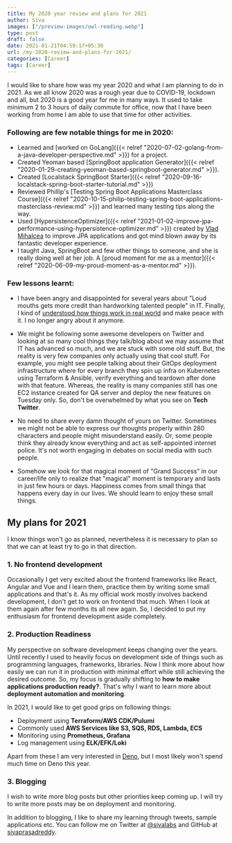```yaml
---
title: My 2020 year review and plans for 2021
author: Siva
images: ["/preview-images/owl-reading.webp"]
type: post
draft: false
date: 2021-01-21T04:59:17+05:30
url: /my-2020-review-and-plans-for-2021/
categories: [Career]
tags: [Career]
---
```


I would like to share how was my year 2020 and what I am planning to do in 2021.
As we all know 2020 was a rough year due to COVID-19, lockdown and all, but 2020 is a good year for me in many ways.
It used to take minimum 2 to 3 hours of daily commute for office, now that I have been working from home I am able to use that time for other activities.

<!--more-->


### Following are few notable things for me in 2020:

* Learned and [worked on GoLang]({{< relref "2020-07-02-golang-from-a-java-developer-perspective.md" >}}) for a project.
* Created Yeoman based [SpringBoot application Generator]({{< relref "2020-01-29-creating-yeoman-based-springboot-generator.md" >}}).
* Created [Localstack SpringBoot Starter]({{< relref "2020-09-16-localstack-spring-boot-starter-tutorial.md" >}})
* Reviewed Phillip's [Testing Spring Boot Applications Masterclass Course]({{< relref "2020-10-15-philip-testing-spring-boot-applications-masterclass-review.md" >}}) and learned many testing tips along the way.
* Used [HypersistenceOptimizer]({{< relref "2021-01-02-improve-jpa-performance-using-hypersistence-optimizer.md" >}}) created by [Vlad Mihalcea](https://twitter.com/vlad_mihalcea) to improve JPA applications and got mind blown away by its fantastic developer experience.
* I taught Java, SpringBoot and few other things to someone, and she is really doing well at her job. A [proud moment for me as a mentor]({{< relref "2020-06-09-my-proud-moment-as-a-mentor.md" >}}).

### Few lessons learnt:

* I have been angry and disappointed for several years about "Loud mouths gets more credit than hardworking talented people" in IT.
  Finally, I kind of [understood how things work in real world](https://twitter.com/sivalabs/status/1331047522073133058) and make peace with it. I no longer angry about it anymore.
  
* We might be following some awesome developers on Twitter and looking at so many cool things they talk/blog about 
  we may assume that IT has advanced so much, and we are stuck with some old stuff. 
  But, the reality is very few companies only actually using that cool stuff.
  For example, you might see people talking about their GitOps deployment infrastructure where for every branch they spin up infra on Kubernetes using Terraform & Ansible, verify everything and teardown after done with that feature.
  Whereas, the reality is many companies still has one EC2 instance created for QA server and deploy the new features on Tuesday only.
  So, don't be overwhelmed by what you see on **Tech Twitter**.
  
* No need to share every damn thought of yours on Twitter. Sometimes we might not be able to express our thoughts properly within 280 characters and people might misunderstand easily.
  Or, some people think they already know everything and act as self-appointed internet police. It's not worth engaging in debates on social media with such people.

* Somehow we look for that magical moment of "Grand Success" in our career/life only to realize that "magical" moment is temporary and lasts in just few hours or days.
  Happiness comes from small things that happens every day in our lives. We should learn to enjoy these small things.


## My plans for 2021
I know things won't go as planned, nevertheless it is necessary to plan so that we can at least try to go in that direction.

### 1. No frontend development
Occasionally I get very excited about the frontend frameworks like React, Angular and Vue and I learn them, practice them 
by writing some small applications and that's it.
As my official work mostly involves backend development, I don't get to work on frontend that much.
When I look at them again after few months its all new again.
So, I decided to put my enthusiasm for frontend development aside completely.

### 2. Production Readiness
My perspective on software development keeps changing over the years. 
Until recently I used to heavily focus on development side of things such as programming languages, frameworks, libraries.
Now I think more about how easily we can run it in production with minimal effort while still achieving the desired outcome.
So, my focus is gradually shifting to **how to make applications production ready?**. 
That's why I want to learn more about **deployment automation and monitoring**.

In 2021, I would like to get good grips on following things:

* Deployment using **Terraform/AWS CDK/Pulumi**
* Commonly used **AWS Services like S3, SQS, RDS, Lambda, ECS**
* Monitoring using **Prometheus, Grafana**
* Log management using **ELK/EFK/Loki**

Apart from these I am very interested in [Deno](https://deno.land/), but I most likely won't spend much time on Deno this year.

### 3. Blogging
I wish to write more blog posts but other priorities keep coming up. I will try to write more posts may be on deployment and monitoring.

In addition to blogging, I like to share my learning through tweets, sample applications etc.
You can follow me on Twitter at [@sivalabs](https://twitter.com/sivalabs) and GitHub at [sivaprasadreddy](https://github.com/sivaprasadreddy).
